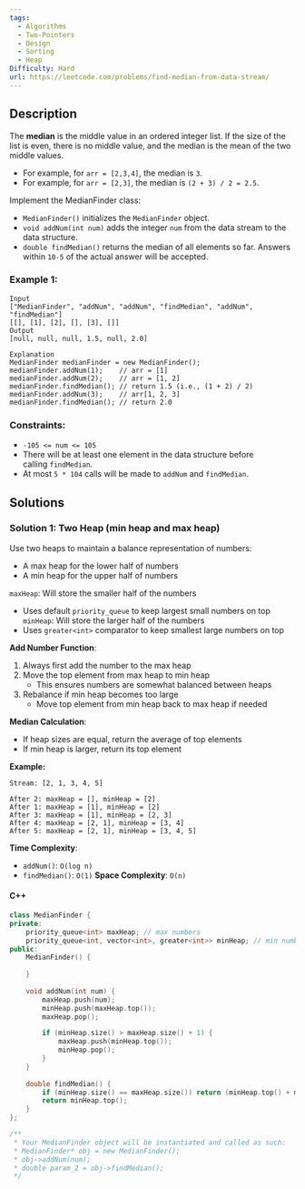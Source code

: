 ```yaml
---
tags:
  - Algorithms
  - Two-Pointers
  - Design
  - Sorting
  - Heap
Difficulty: Hard
url: https://leetcode.com/problems/find-median-from-data-stream/
---
```

## Description
The **median** is the middle value in an ordered integer list. If the size of the list is even, there is no middle value, and the median is the mean of the two middle values.

- For example, for `arr = [2,3,4]`, the median is `3`.
- For example, for `arr = [2,3]`, the median is `(2 + 3) / 2 = 2.5`.

Implement the MedianFinder class:

- `MedianFinder()` initializes the `MedianFinder` object.
- `void addNum(int num)` adds the integer `num` from the data stream to the data structure.
- `double findMedian()` returns the median of all elements so far. Answers within `10-5` of the actual answer will be accepted.

### Example 1:
```
Input
["MedianFinder", "addNum", "addNum", "findMedian", "addNum", "findMedian"]
[[], [1], [2], [], [3], []]
Output
[null, null, null, 1.5, null, 2.0]

Explanation
MedianFinder medianFinder = new MedianFinder();
medianFinder.addNum(1);    // arr = [1]
medianFinder.addNum(2);    // arr = [1, 2]
medianFinder.findMedian(); // return 1.5 (i.e., (1 + 2) / 2)
medianFinder.addNum(3);    // arr[1, 2, 3]
medianFinder.findMedian(); // return 2.0
```
### Constraints:
- `-105 <= num <= 105`
- There will be at least one element in the data structure before calling `findMedian`.
- At most `5 * 104` calls will be made to `addNum` and `findMedian`.

## Solutions

### Solution 1: Two Heap (min heap and max heap)

Use two heaps to maintain a balance representation of numbers: 
- A max heap for the lower half of numbers
- A min heap for the upper half of numbers

`maxHeap`: Will store the smaller half of the numbers
- Uses default `priority_queue` to keep largest small numbers on top
`minHeap`: Will store the larger half of the numbers
- Uses `greater<int>` comparator to keep smallest large numbers on top

**Add Number Function**: 
1. Always first add the number to the max heap
2. Move the top element from max heap to min heap
	- This ensures numbers are somewhat balanced between heaps
3. Rebalance if min heap becomes too large
	- Move top element from min heap back to max heap if needed

**Median Calculation**:
- If heap sizes are equal, return the average of top elements
- If min heap is larger, return its top element

**Example:**
```
Stream: [2, 1, 3, 4, 5]

After 2: maxHeap = [], minHeap = [2]
After 1: maxHeap = [1], minHeap = [2]
After 3: maxHeap = [1], minHeap = [2, 3]
After 4: maxHeap = [2, 1], minHeap = [3, 4]
After 5: maxHeap = [2, 1], minHeap = [3, 4, 5]
```

**Time Complexity**:
- `addNum()`: `O(log n)`
- `findMedian()`: `O(1)`
**Space Complexity**: `O(n)`

#### C++
```cpp
class MedianFinder {
private:
    priority_queue<int> maxHeap; // max numbers 
    priority_queue<int, vector<int>, greater<int>> minHeap; // min numbers
public:
    MedianFinder() {
        
    }
    
    void addNum(int num) {
        maxHeap.push(num); 
        minHeap.push(maxHeap.top()); 
        maxHeap.pop(); 

        if (minHeap.size() > maxHeap.size() + 1) {
            maxHeap.push(minHeap.top()); 
            minHeap.pop(); 
        }
    }
    
    double findMedian() {
        if (minHeap.size() == maxHeap.size()) return (minHeap.top() + maxHeap.top()) / 2.0; 
        return minHeap.top(); 
    }
};

/**
 * Your MedianFinder object will be instantiated and called as such:
 * MedianFinder* obj = new MedianFinder();
 * obj->addNum(num);
 * double param_2 = obj->findMedian();
 */
```
